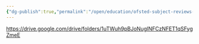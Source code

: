 ```yaml
---
{"dg-publish":true,"permalink":"/open/education/ofsted-subject-reviews-summaries/"}
---
```



https://drive.google.com/drive/folders/1uTWuh9pBJoNugINFCzNFET1qSFygZmeE